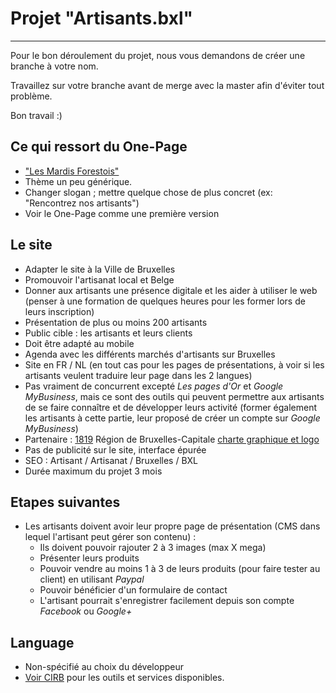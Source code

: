 # Projet "Artisants.bxl"
-------------------------

Pour le bon déroulement du projet, nous vous demandons de créer une branche à votre nom.

Travaillez sur votre branche avant de merge avec la master afin d'éviter tout problème.

Bon travail :)


## Ce qui ressort du One-Page

- ["Les Mardis Forestois"](https://laureenb.github.io/One_page_marche/)
- Thème un peu générique.
- Changer slogan ; mettre quelque chose de plus concret (ex: "Rencontrez nos artisants")
- Voir le One-Page comme une première version


## Le site

- Adapter le site à la Ville de Bruxelles
- Promouvoir l'artisanat local et Belge
- Donner aux artisants une présence digitale et les aider à utiliser le web (penser à une formation de quelques heures pour les former lors de leurs inscription)
- Présentation de plus ou moins 200 artisants
- Public cible : les artisants et leurs clients
- Doit être adapté au mobile
- Agenda avec les différents marchés d'artisants sur Bruxelles
- Site en FR / NL (en tout cas pour les pages de présentations, à voir si les artisants veulent traduire leur page dans les 2 langues)
- Pas vraiment de concurrent excepté *Les pages d'Or* et *Google MyBusiness*, mais ce sont des outils qui peuvent permettre aux artisants de se faire connaître et de développer leurs activité (former également les artisants à cette partie, leur proposé de créer un compte sur *Google MyBusiness*)
- Partenaire : [1819](https://www.1819.brussels) Région de Bruxelles-Capitale [charte graphique et logo](http://be.brussels/a-propos-de-la-region/charte-graphique-de-la-region-de-bruxelles-capitale)
- Pas de publicité sur le site, interface épurée
- SEO : Artisant / Artisanat / Bruxelles / BXL
- Durée maximum du projet 3 mois


## Etapes suivantes

* Les artisants doivent avoir leur propre page de présentation (CMS dans lequel l'artisant peut gérer son contenu) :
	* Ils doivent pouvoir rajouter 2 à 3 images (max X mega)
	* Présenter leurs produits
	* Pouvoir vendre au moins 1 à 3 de leurs produits (pour faire tester au client) en utilisant *Paypal*
	* Pouvoir bénéficier d'un formulaire de contact
	* L'artisant pourrait s'enregistrer facilement depuis son compte *Facebook* ou *Google+*


## Language

- Non-spécifié au choix du développeur
- [Voir CIRB](http://cirb.brussels/) pour les outils et services disponibles.
